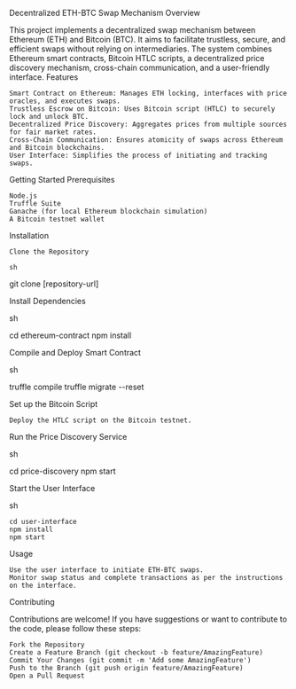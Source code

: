 Decentralized ETH-BTC Swap Mechanism
Overview

This project implements a decentralized swap mechanism between Ethereum (ETH) and Bitcoin (BTC). It aims to facilitate trustless, secure, and efficient swaps without relying on intermediaries. The system combines Ethereum smart contracts, Bitcoin HTLC scripts, a decentralized price discovery mechanism, cross-chain communication, and a user-friendly interface.
Features

    Smart Contract on Ethereum: Manages ETH locking, interfaces with price oracles, and executes swaps.
    Trustless Escrow on Bitcoin: Uses Bitcoin script (HTLC) to securely lock and unlock BTC.
    Decentralized Price Discovery: Aggregates prices from multiple sources for fair market rates.
    Cross-Chain Communication: Ensures atomicity of swaps across Ethereum and Bitcoin blockchains.
    User Interface: Simplifies the process of initiating and tracking swaps.

Getting Started
Prerequisites

    Node.js
    Truffle Suite
    Ganache (for local Ethereum blockchain simulation)
    A Bitcoin testnet wallet

Installation

    Clone the Repository

    sh

git clone [repository-url]

Install Dependencies

sh

cd ethereum-contract
npm install

Compile and Deploy Smart Contract

sh

truffle compile
truffle migrate --reset

Set up the Bitcoin Script

    Deploy the HTLC script on the Bitcoin testnet.

Run the Price Discovery Service

sh

cd price-discovery
npm start

Start the User Interface

sh

    cd user-interface
    npm install
    npm start

Usage

    Use the user interface to initiate ETH-BTC swaps.
    Monitor swap status and complete transactions as per the instructions on the interface.

Contributing

Contributions are welcome! If you have suggestions or want to contribute to the code, please follow these steps:

    Fork the Repository
    Create a Feature Branch (git checkout -b feature/AmazingFeature)
    Commit Your Changes (git commit -m 'Add some AmazingFeature')
    Push to the Branch (git push origin feature/AmazingFeature)
    Open a Pull Request
